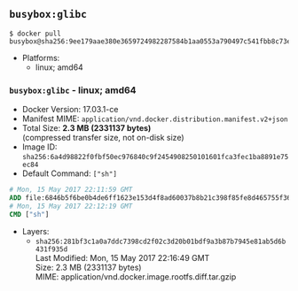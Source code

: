 ## `busybox:glibc`

```console
$ docker pull busybox@sha256:9ee179aae380e3659724982287584b1aa0553a790497c541fbb8c73e11459fad
```

-	Platforms:
	-	linux; amd64

### `busybox:glibc` - linux; amd64

-	Docker Version: 17.03.1-ce
-	Manifest MIME: `application/vnd.docker.distribution.manifest.v2+json`
-	Total Size: **2.3 MB (2331137 bytes)**  
	(compressed transfer size, not on-disk size)
-	Image ID: `sha256:6a4d98822f0fbf50ec976840c9f2454908250101601fca3fec1ba8891e75ec84`
-	Default Command: `["sh"]`

```dockerfile
# Mon, 15 May 2017 22:11:59 GMT
ADD file:6846b5f6be0b4de6ff1623e153d4f8ad60037b8b21c398f85fe8d465755f3674 in / 
# Mon, 15 May 2017 22:12:19 GMT
CMD ["sh"]
```

-	Layers:
	-	`sha256:281bf3c1a0a7ddc7398cd2f02c3d20b01bdf9a3b87b7945e81ab5d6b431f935d`  
		Last Modified: Mon, 15 May 2017 22:16:49 GMT  
		Size: 2.3 MB (2331137 bytes)  
		MIME: application/vnd.docker.image.rootfs.diff.tar.gzip

